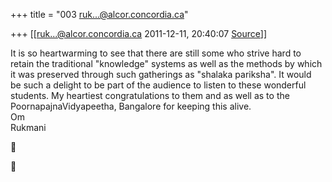 +++
title = "003 ruk...@alcor.concordia.ca"

+++
[[ruk...@alcor.concordia.ca	2011-12-11, 20:40:07 [Source](https://groups.google.com/g/bvparishat/c/MPzS-YXm77k)]]



It is so heartwarming to see that there are still some who strive hard to  
retain the traditional "knowledge" systems as well as the methods by which  
it was preserved through such gatherings as "shalaka pariksha". It would  
be such a delight to be part of the audience to listen to these wonderful  
students. My heartiest congratulations to them and as well as to the  
PoornapajnaVidyapeetha, Bangalore for keeping this alive.  
Om  
Rukmani





